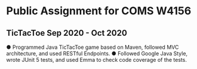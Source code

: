 # Public Assignment for COMS W4156
## TicTacToe Sep 2020 - Oct 2020
● Programmed Java TicTacToe game based on Maven, followed MVC architecture, and used RESTful Endpoints.
● Followed Google Java Style, wrote JUnit 5 tests, and used Emma to check code coverage of the tests.
